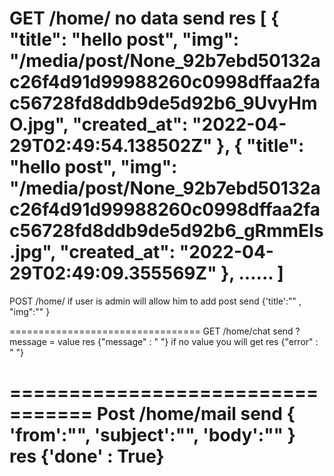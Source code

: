 GET /home/
no data send
res 
[
    {
        "title": "hello post",
        "img": "/media/post/None_92b7ebd50132ac26f4d91d99988260c0998dffaa2fac56728fd8ddb9de5d92b6_9UvyHmO.jpg",
        "created_at": "2022-04-29T02:49:54.138502Z"
    },
    {
        "title": "hello post",
        "img": "/media/post/None_92b7ebd50132ac26f4d91d99988260c0998dffaa2fac56728fd8ddb9de5d92b6_gRmmEIs.jpg",
        "created_at": "2022-04-29T02:49:09.355569Z"
    },
    ......
]
==================================
POST /home/
if user is admin will allow him to add post
send
{'title':"" , "img":"" }


=================================
GET /home/chat 
send
? message = value
    res {"message" : " "}
if no value you will get 
    res {"error" : " "}

=================================
Post /home/mail
send
{
'from':"",
'subject':"",
'body':""
}
res {'done' : True}
=================================